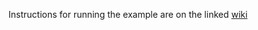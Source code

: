 

Instructions for running the example are on the linked [wiki](https://udst.github.io/activitysim/gettingstarted.html)